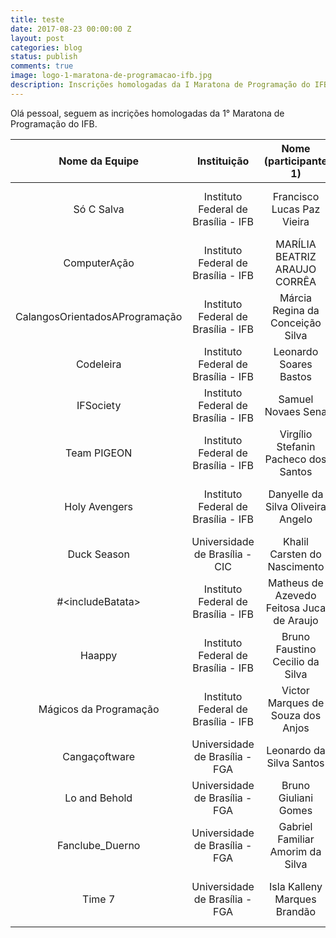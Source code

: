 ```yaml
---
title: teste
date: 2017-08-23 00:00:00 Z
layout: post
categories: blog
status: publish
comments: true
image: logo-1-maratona-de-programacao-ifb.jpg
description: Inscrições homologadas da I Maratona de Programação do IFB
---
```


Olá pessoal, seguem as incrições homologadas da 1° Maratona de Programação do IFB.

|         Nome da Equipe         	|             Instituição             	|           Nome (participante 1)           	|      Nome (participante 2)      	|        Nome (participante 3)        	|
|:------------------------------:	|:-----------------------------------:	|:-----------------------------------------:	|:-------------------------------:	|:-----------------------------------:	|
|           Só C Salva           	| Instituto Federal de Brasília - IFB 	|         Francisco Lucas Paz Vieira        	|    Gustavo Soares de Oliveira   	|     Lucas Martins Mendes Vieira     	|
|          ComputerAção          	| Instituto Federal de Brasília - IFB 	|       MARÍLIA BEATRIZ ARAUJO CORRÊA       	|      Juliana Araujo Corrêa      	| Valéria Cristina de Oliveira Araujo 	|
| CalangosOrientadosAProgramação 	| Instituto Federal de Brasília - IFB 	|      Márcia Regina da Conceição Silva     	|    Wendel Ribeiro de Almeida    	|  GEORGE ANTONIO FERREIRA DE ARAUJO  	|
|            Codeleira           	| Instituto Federal de Brasília - IFB 	|           Leonardo Soares Bastos          	|    Maria Alice Ramos da Costa   	|       Dermevaldo Dias Marques       	|
|            IFSociety           	| Instituto Federal de Brasília - IFB 	|             Samuel Novaes Sena            	|    Luiz Eduardo Ximenes Neto    	|     Guilherme Carvalho Rodrigues    	|
|           Team PIGEON          	| Instituto Federal de Brasília - IFB 	|    Virgílio Stefanin Pacheco dos Santos   	|   Luiz Gustavo Benício Neves    	|       Eloy Oliveira Guimaraes       	|
|          Holy Avengers         	| Instituto Federal de Brasília - IFB 	|     Danyelle da Silva Oliveira Angelo     	|  Carlos Eduardo Pereira Santana 	|        Italo de Souza Moraes        	|
|           Duck Season          	|    Universidade de Brasília - CIC   	|        Khalil Carsten do Nascimento       	|       Renato Avelar Nobre       	|     Marcelo Araujo Lopes Junior     	|
|        \#\<includeBatata\>        	| Instituto Federal de Brasília - IFB 	| Matheus de Azevedo Feitosa Juca de Araujo 	|   Jerônimo Hermano Neves Cunha  	|        Davi Ferreira Cordeiro       	|
|             Haappy             	| Instituto Federal de Brasília - IFB 	|      Bruno Faustino Cecilio da Silva      	|         Iago Costa Silva        	|          Rafael Job Pereira         	|
|     Mágicos da Programação     	| Instituto Federal de Brasília - IFB 	|     Victor Marques de Souza dos Anjos     	|      Lucas Alves Capristano     	|    Anderson Vieira do Nascimento    	|
|          Cangaçoftware         	|    Universidade de Brasília - FGA   	|          Leonardo da Silva Santos         	|     Vinícius Almeida Barbosa    	|     Leonardo de Araujo Medeiros     	|
|          Lo and Behold         	|    Universidade de Brasília - FGA   	|            Bruno Giuliani Gomes           	|  Julia de Melo Franco Fernandes 	|    Tiago Miguel Caetano da Silva    	|
|         Fanclube_Duerno        	|    Universidade de Brasília - FGA   	|      Gabriel Familiar Amorim da Silva     	|   Felipe Moreno Lago dos Anjos  	|   Vinícius Vilela Medeiros Sotero   	|
|             Time 7             	|    Universidade de Brasília - FGA   	|        Isla Kalleny Marques Brandão       	| João de Assis da Silva Carneiro 	|        Isaac Moura de Alencar       	|

